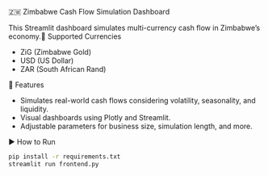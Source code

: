  🇿🇼 Zimbabwe Cash Flow Simulation Dashboard

This Streamlit dashboard simulates multi-currency cash flow in Zimbabwe’s economy.🧮 Supported Currencies
- ZiG (Zimbabwe Gold)
- USD (US Dollar)
- ZAR (South African Rand)

🧠 Features
- Simulates real-world cash flows considering volatility, seasonality, and liquidity.
- Visual dashboards using Plotly and Streamlit.
- Adjustable parameters for business size, simulation length, and more.

▶️ How to Run

```bash
pip install -r requirements.txt
streamlit run frontend.py
```
